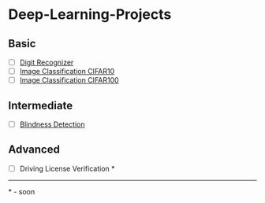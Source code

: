 # Deep-Learning-Projects

## Basic

- [ ] [Digit Recognizer](https://github.com/ShaileshKumar97/Deep-Learning-Projects/tree/main/Digit-Recognizer)
- [ ] [Image Classification CIFAR10](https://github.com/ShaileshKumar97/Deep-Learning-Projects/tree/main/Image-classification-CIFAR10)
- [ ] [Image Classification CIFAR100](https://github.com/ShaileshKumar97/Deep-Learning-Projects/tree/main/Image-classification-CIFAR100)

## Intermediate

- [ ] [Blindness Detection](https://github.com/ShaileshKumar97/Deep-Learning-Projects/tree/main/Blindness-Detection)

## Advanced

- [ ] Driving License Verification *

---

\* - soon
